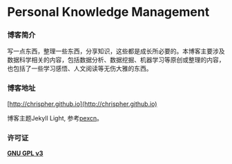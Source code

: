Personal Knowledge Management
===========================

### 博客简介
写一点东西，整理一些东西，分享知识，这些都是成长所必要的。本博客主要涉及数据科学相关的内容，包括数据分析、数据挖掘、机器学习等原创或整理的内容，也包括了一些学习感悟、人文阅读等无伤大雅的东西。

### 博客地址

[http://chrispher.github.io](http://chrispher.github.io)

博客主题Jekyll Light, 参考[pexcn](https://github.com/pexcn/Jekyll-Light)。

### 许可证

[**GNU GPL v3**](http://www.gnu.org/licenses/gpl-3.0.html)
